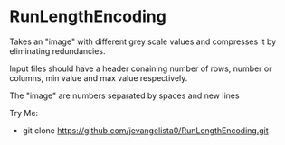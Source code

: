 # RunLengthEncoding
Takes an "image" with different grey scale values and compresses it by eliminating redundancies.

Input files should have a header conaining number of rows, number or columns, min value and max value respectively.

The "image" are numbers separated by spaces and new lines

Try Me:
 - git clone https://github.com/jevangelista0/RunLengthEncoding.git
 
